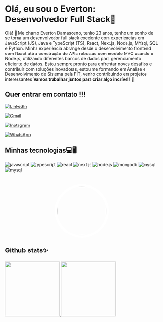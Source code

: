 # Olá, eu sou o Everton: Desenvolvedor Full Stack🚀

Olá! 👋 Me chamo Everton Damasceno, tenho 23 anos, tenho um sonho de se torna um desenvolvedor full stack excelente com experiencias em JavaScript (JS), Java e TypeScript (TS), React, Next.js, Node.js, MYsql, SQL e Python. Minha experiência abrange desde o desenvolvimento frontend com React até a construção de APIs robustas com modelo MVC usando o Node.js, utilizando diferentes bancos de dados para gerenciamento eficiente de dados. Estou sempre pronto para enfrentar novos desafios e contribuir com soluções inovadoras,
estou me formando em Analise e Desenvolvimento de Sistema pela FIT, venho contribuindo em projetos interessantes **Vamos trabalhar juntos para criar algo incrível!** 🚀

## Quer entrar em contato !!!

[![LinkedIn](https://img.shields.io/badge/linkedin-%230077B5.svg?style=for-the-badge&logo=linkedin&logoColor=white)](https://www.linkedin.com/in/everton-damasceno-da-silva/)

[![Gmail](https://img.shields.io/badge/Gmail-D14836?style=for-the-badge&logo=gmail&logoColor=white)](mailto:eds.silva292@gmail.com)

[![Instagram](https://img.shields.io/badge/Instagram-%23E4405F.svg?style=for-the-badge&logo=Instagram&logoColor=white)](https://www.instagram.com/salvee_ton/)

[![WhatsApp](https://img.shields.io/badge/WhatsApp-25D366?style=for-the-badge&logo=whatsapp&logoColor=white)](https://wa.me/5511977349702?text=Ol%C3%A1%21+Gostaria+de+falar+contigo%21%21%21+%3B%29+)



## Minhas tecnologias💻🖥

<div>
<img alt="javascript" src="https://img.shields.io/badge/javascript-%23323330.svg?style=for-the-badge&logo=javascript&logoColor=%23F7DF1E"/>
<img alt="typescript" src="https://img.shields.io/badge/typescript-%23007ACC.svg?style=for-the-badge&logo=typescript&logoColor=white"/>
<img alt="react" src="https://img.shields.io/badge/react-%2320232a.svg?style=for-the-badge&logo=react&logoColor=%2361DAFB"/>
<img alt="next js" src="https://img.shields.io/badge/Next-black?style=for-the-badge&logo=next.js&logoColor=white"/>
<img alt="node.js" src="https://img.shields.io/badge/node.js-6DA55F?style=for-the-badge&logo=node.js&logoColor=white"/>
<img alt="mongodb" src="https://img.shields.io/badge/MongoDB-%234ea94b.svg?style=for-the-badge&logo=mongodb&logoColor=white"/>
<img alt="mysql" src="https://img.shields.io/badge/mysql-4479A1.svg?style=for-the-badge&logo=mysql&logoColor=white"/>
<img alt="mysql" src="https://img.shields.io/badge/python-3670A0?style=for-the-badge&logo=python&logoColor=ffdd54"/>
</div>

#

<div style="width: 100%; display: flex; justify-content: center">
<div style="width: 160px; height: 160px; overflow: hidden; border-radius: 50%; display: flex; justify-content: center; border: 8px solid #fff">
    <img style="width: 100%; height: auto; object-fit: cover" src="https://images-ng.pixai.art/images/orig/1a394423-fe35-4f6c-bb31-62f3ae1dff77">
</div>
</div>

## Github stats✨

<div style="margin: 24px 0 0 0">
  <a href="https://github.com/Eveton22" />
  <img height="180em" src="https://github-readme-stats-git-masterrstaa-rickstaa.vercel.app/api?username=Eveton22s&theme=dracula" />
  <img height="180em" src="https://github-readme-stats-git-masterrstaa-rickstaa.vercel.app/api/top-langs/?username=Eveton22&layout=compact&theme=dracula" />
</div>

